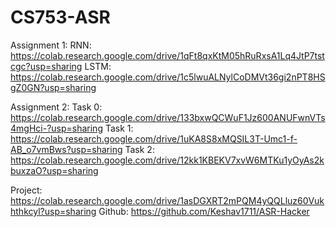 # CS753-ASR
Assignment 1:
RNN: https://colab.research.google.com/drive/1qFt8qxKtM05hRuRxsA1Lq4JtP7tstcgc?usp=sharing
LSTM: https://colab.research.google.com/drive/1c5lwuALNylCoDMVt36gi2nPT8HSgZ0GN?usp=sharing

Assignment 2:
Task 0: https://colab.research.google.com/drive/133bxwQCWuF1Jz600ANUFwnVTs4mgHci-?usp=sharing
Task 1: https://colab.research.google.com/drive/1uKA8S8xMQSIL3T-Umc1-f-AB_o7vmBws?usp=sharing
Task 2: https://colab.research.google.com/drive/12kk1KBEKV7xvW6MTKu1yOyAs2kbuxzaO?usp=sharing

Project:
https://colab.research.google.com/drive/1asDGXRT2mPQM4yQQLluz60Vukhthkcyl?usp=sharing
Github: https://github.com/Keshav1711/ASR-Hacker
